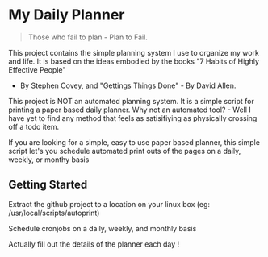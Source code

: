 # My Daily Planner

> Those who fail to plan - Plan to Fail.

This project contains the simple planning system I use to organize my work and life.
It is based on the ideas embodied by the books "7 Habits of Highly Effective People"
- By Stephen Covey, and "Gettings Things Done" - By David Allen.

This project is NOT an automated planning system. It is a simple script for printing a 
paper based daily planner.  Why not an automated tool?  - Well I have yet to find 
any method that feels as satisifiying as physically crossing off a todo item.

If you are looking for a simple, easy to use paper based planner, this simple script
let's you schedule automated print outs of the pages on a daily, weekly, or monthy basis


## Getting Started

Extract the github project to a location on your linux box (eg: /usr/local/scripts/autoprint)

Schedule cronjobs on a daily, weekly, and monthly basis

Actually fill out the details of the planner each day !
